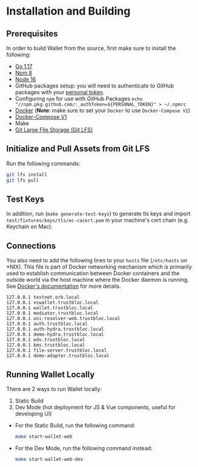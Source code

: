 # Installation and Building

## Prerequisites

In order to build Wallet from the source, first make sure to install the following:

- [Go 1.17](https://go.dev/doc/install)
- [Npm 8](https://docs.npmjs.com/cli/v8/configuring-npm/install)
- [Node 16](https://nodejs.org/)
- GitHub packages setup: you will need to authenticate to GitHub packages with your [personal token](https://help.github.com/en/github/authenticating-to-github/creating-a-personal-access-token-for-the-command-line#creating-a-token).
- Configuring `npm` for use with GitHub Packages `echo "//npm.pkg.github.com/:_authToken=${PERSONAL_TOKEN}" > ~/.npmrc`
- [Docker](https://docs.docker.com/get-docker/) (**Note**: make sure to set your `Docker` to use `Docker-Compose V1`)
- [Docker-Compose V1](https://docs.docker.com/compose/install/)
- Make
- [Git Large File Storage (Git LFS)](https://git-lfs.github.com/)

## Initialize and Pull Assets from Git LFS

Run the following commands:

```bash
git lfs install
git lfs pull
```

## Test Keys

In addition, run (`make generate-test-keys`) to generate tls keys and import `test/fixtures/keys/tls/ec-cacert.pem` in your machine's cert chain (e.g. Keychain on Mac).

## Connections

You also need to add the following lines to your `hosts` file (`/etc/hosts` on \*NIX). This file is part of Docker networking mechanism which is primarily used to establish communication between Docker containers and the outside world via the host machine where the Docker daemon is running. See [Docker's documentation](https://docs.docker.com/config/containers/container-networking/) for more details.

```
127.0.0.1 testnet.orb.local
127.0.0.1 vcwallet.trustbloc.local
127.0.0.1 wallet.trustbloc.local
127.0.0.1 mediator.trustbloc.local
127.0.0.1 uni-resolver-web.trustbloc.local
127.0.0.1 auth.trustbloc.local
127.0.0.1 auth-hydra.trustbloc.local
127.0.0.1 demo-hydra.trustbloc.local
127.0.0.1 edv.trustbloc.local
127.0.0.1 kms.trustbloc.local
127.0.0.1 file-server.trustbloc.local
127.0.0.1 demo-adapter.trustbloc.local
```

## Running Wallet Locally

There are 2 ways to run Wallet locally:

1. Static Build
2. Dev Mode (hot deployment for JS & Vue components, useful for developing UI)

- For the Static Build, run the following command:

  ```bash
  make start-wallet-web
  ```

- For the Dev Mode, run the following command instead:
  ```bash
  make start-wallet-web-dev
  ```
